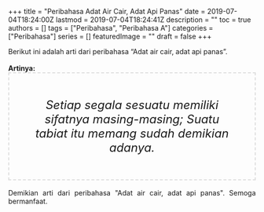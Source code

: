 +++
title = "Peribahasa Adat Air Cair, Adat Api Panas"
date = 2019-07-04T18:24:00Z
lastmod = 2019-07-04T18:24:41Z
description = ""
toc = true
authors = []
tags = ["Peribahasa", "Peribahasa A"]
categories = ["Peribahasa"]
series = []
featuredImage = ""
draft = false
+++

<div dir="ltr" style="text-align: left;" trbidi="on"><div style="text-align: justify;">Berikut ini adalah arti dari peribahasa “Adat air cair, adat api panas”.</div><br /><div style="text-align: justify;"><b>Artinya:</b></div><div style="border: 2px dashed #ddd; font-size: 24px; height: auto; margin: 0 auto; padding: 50px; text-align: center; width: auto;"><i>Setiap segala sesuatu memiliki sifatnya masing-masing; Suatu tabiat itu memang sudah demikian adanya.</i></div><div style="text-align: justify;"><br /></div><div style="text-align: justify;">Demikian arti dari peribahasa "Adat air cair, adat api panas". Semoga bermanfaat.</div></div>
